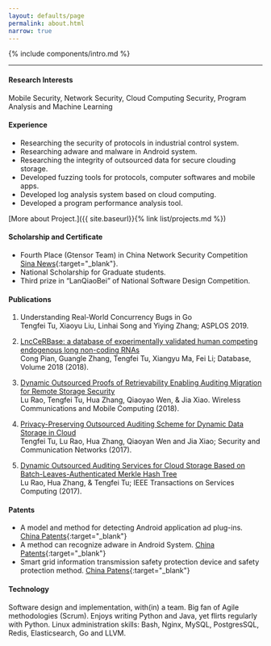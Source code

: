 ```yaml
---
layout: defaults/page
permalink: about.html
narrow: true
---
```


{% include components/intro.md %}

<hr/>

#### Research Interests

 Mobile Security, Network Security, Cloud Computing Security, Program Analysis and Machine Learning

#### Experience

- Researching the security of protocols in industrial control system.
- Researching adware and malware in Android system.
- Researching the integrity of outsourced data for secure clouding storage.
- Developed fuzzing tools for protocols, computer softwares and mobile apps.
- Developed log analysis system based on cloud computing.
- Developed a program performance analysis tool.

[More about Project.]({{ site.baseurl}}{% link list/projects.md %})

#### Scholarship and Certificate

- Fourth Place (Gtensor Team) in China Network Security Competition [Sina News](http://tech.sina.com.cn/2017-05-24/doc-ifyfkqwe0980996.shtml){:target="_blank"}.
- National Scholarship for Graduate students.
- Third prize in “LanQiaoBei” of National Software Design Competition.

#### Publications
1. Understanding Real-World Concurrency Bugs in Go <br/>
Tengfei Tu, Xiaoyu Liu, Linhai Song and Yiying Zhang; ASPLOS 2019.

2. [LncCeRBase: a database of experimentally validated human competing endogenous long non-coding RNAs](https://doi.org/10.1093/database/bay061) <br/>
Cong Pian, Guangle Zhang, Tengfei Tu, Xiangyu Ma, Fei Li; Database, Volume 2018 (2018).

3. [Dynamic Outsourced Proofs of Retrievability Enabling Auditing Migration for Remote Storage Security](https://www.hindawi.com/journals/wcmc/2018/4186243/) <br/> Lu Rao, Tengfei Tu, Hua Zhang, Qiaoyao Wen, & Jia Xiao. Wireless Communications and Mobile Computing (2018).

4. [Privacy-Preserving Outsourced Auditing Scheme for Dynamic Data Storage in Cloud](https://www.hindawi.com/journals/scn/2017/4603237/) <br/> Tengfei Tu, Lu Rao, Hua Zhang, Qiaoyan Wen and Jia Xiao; Security and Communication Networks (2017).

5. [Dynamic Outsourced Auditing Services for Cloud Storage Based on Batch-Leaves-Authenticated Merkle Hash Tree](https://ieeexplore.ieee.org/document/7934410/) <br/>
Lu Rao, Hua Zhang, & Tengfei Tu; IEEE Transactions on Services Computing (2017).

#### Patents

- A model and method for detecting Android application ad plug-ins. [China Patents](http://www.soopat.com/Patent/201710139933){:target="_blank"}
- A method can recognize adware in Android System. [China Patents](http://www.soopat.com/Patent/201610647400){:target="_blank"}
- Smart grid information transmission safety protection device and safety protection method. [China Patens](http://www.soopat.com/Patent/201710722821){:target="_blank"}

#### Technology

Software design and implementation, with(in) a team.  Big fan of Agile methodologies (Scrum). Enjoys writing Python and Java, yet flirts regularly with Python. Linux administration skills: Bash, Nginx, MySQL, PostgresSQL, Redis, Elasticsearch, Go and LLVM.
